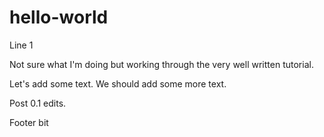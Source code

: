 # hello-world

Line 1

Not sure what I'm doing but working through the very well written tutorial.

Let's add some text.
We should add some more text.

Post 0.1 edits.

Footer bit
